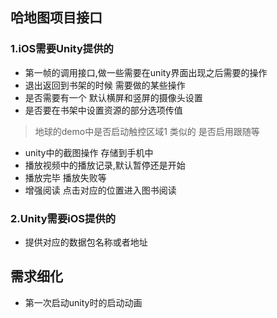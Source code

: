 ## 哈地图项目接口

### 1.iOS需要Unity提供的
* 第一帧的调用接口,做一些需要在unity界面出现之后需要的操作
* 退出返回到书架的时候 需要做的某些操作
* 是否需要有一个 默认横屏和竖屏的摄像头设置
* 是否要在书架中设置资源的部分选项传值 

> 地球的demo中是否启动触控区域1 类似的
> 是否启用跟随等

* unity中的截图操作 存储到手机中
* 播放视频中的播放记录,默认暂停还是开始 
* 播放完毕 播放失败等
* 增强阅读 点击对应的位置进入图书阅读



### 2.Unity需要iOS提供的

* 提供对应的数据包名称或者地址

## 需求细化
* 第一次启动unity时的启动动画